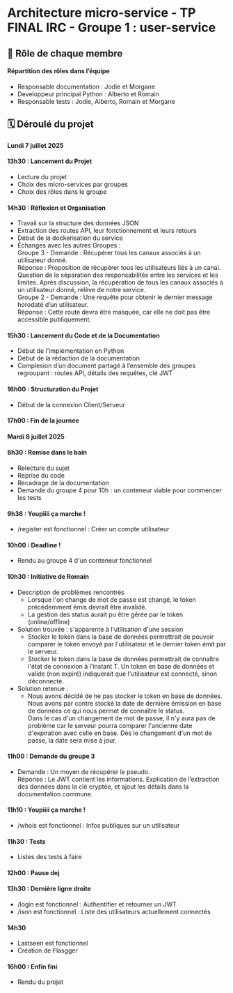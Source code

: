 # Architecture micro-service - TP FINAL IRC - Groupe 1 : user-service 

## 📌 Rôle de chaque membre 
#### Répartition des rôles dans l’équipe
* Responsable documentation : Jodie et Morgane
* Developpeur principal Python : Alberto et Romain
* Responsable tests : Jodie, Alberto, Romain et Morgane

## 🗓️ Déroulé du projet 
#### Lundi 7 juillet 2025
#### 13h30 : Lancement du Projet 
- Lecture du projet 
- Choix des micro-services par groupes
- Choix des rôles dans le groupe 
#### 14h30 : Réflexion et Organisation
- Travail sur la structure des données JSON
- Extraction des routes API, leur fonctionnement et leurs retours
- Début de la dockerisation du service
- Échanges avec les autres Groupes :  
Groupe 3 - Demande : Récupérer tous les canaux associés à un utilisateur donné.  
Réponse : Proposition de récupérer tous les utilisateurs liés à un canal. Question de la séparation des responsabilités entre les services et les limites. Après discussion, la récupération de tous les canaux associés à un utilisateur donné, relève de notre service.  
Groupe 2 - Demande : Une requête pour obtenir le dernier message horodaté d’un utilisateur.  
Réponse : Cette route devra être masquée, car elle ne doit pas être accessible publiquement.  
#### 15h30 : Lancement du Code et de la Documentation 
- Début de l'implémentation en Python
- Début de la rédaction de la documentation 
- Complesion d’un document partagé à l’ensemble des groupes regroupant : routes API, détails des requêtes, clé JWT 
#### 16h00 : Structuration du Projet 
- Début de la connexion Client/Serveur 
#### 17h00 : Fin de la journée

#### Mardi 8 juillet 2025
#### 8h30 : Remise dans le bain 
- Relecture du sujet
- Reprise du code 
- Recadrage de la documentation
- Demande du groupe 4 pour 10h : un conteneur viable pour commencer les tests
#### 9h36 : Youpiiii ça marche !
- /register est fonctionnel : Créer un compte utilisateur
#### 10h00 : Deadline !
- Rendu au groupe 4 d'un conteneur fonctionnel
#### 10h30 : Initiative de Romain 
- Description de problèmes rencontrés
  - Lorsque l'on change de mot de passe est changé, le token précédemment émis devrait être invalidé.
  - La gestion des status aurait pu être gérée par le token (online/offline)
- Solution trouvée : s'apparente à l'utilisation d'une session
  - Stocker le token dans la base de données permettrait de pouvoir comparer le token envoyé par l'utilisateur et le dernier token émit par le serveur.
  - Stocker le token dans la base de données permettrait de connaître l'état de connexion à l'instant T. Un token en base de données et valide (non expiré) indiquerait que l'utilisateur est connecté, sinon déconnecté.
- Solution retenue : 
  - Nous avons décidé de ne pas stocker le token en base de données. Nous avons par contre stocké la date de dernière émission en base de données ce qui nous permet de connaître le status.  
Dans le cas d'un changement de mot de passe, il n'y aura pas de problème car le serveur pourra comparer l'ancienne date d'expiration avec celle en base. Dès le changement d'un mot de passe, la date sera mise à jour.  
#### 11h00 : Demande du groupe 3 
- Demande : Un moyen de récupérer le pseudo.  
Réponse : Le JWT contient les informations. Explication de l’extraction des données dans la clé cryptée, et ajout les détails dans la documentation commune.
#### 11h10 : Youpiiii ça marche !
- /whois est fonctionnel : Infos publiques sur un utilisateur
#### 11h30 : Tests
- Listes des tests à faire
#### 12h00 : Pause dej
#### 13h30 : Dernière ligne droite 
- /login est fonctionnel : Authentifier et retourner un JWT
- /ison est fonctionnel : Liste des utilisateurs actuellement connectés
#### 14h30
- Lastseen est fonctionnel
- Création de Flasgger
#### 16h00 : Enfin fini
- Rendu du projet 
